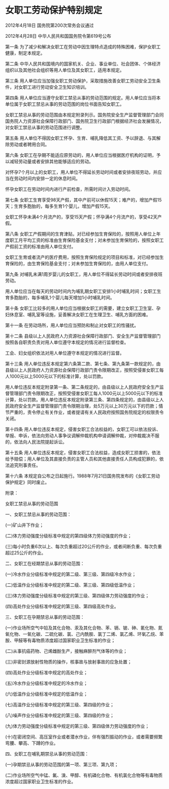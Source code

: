# 女职工劳动保护特别规定

2012年4月18日 国务院第200次常务会议通过

2012年4月28日 中华人民共和国国务院令第619号公布



第一条 为了减少和解决女职工在劳动中因生理特点造成的特殊困难，保护女职工健康，制定本规定。

第二条 中华人民共和国境内的国家机关、企业、事业单位、社会团体、个体经济组织以及其他社会组织等用人单位及其女职工，适用本规定。

第三条 用人单位应当加强女职工劳动保护，采取措施改善女职工劳动安全卫生条件，对女职工进行劳动安全卫生知识培训。

第四条 用人单位应当遵守女职工禁忌从事的劳动范围的规定。用人单位应当将本单位属于女职工禁忌从事的劳动范围的岗位书面告知女职工。

女职工禁忌从事的劳动范围由本规定附录列示。国务院安全生产监督管理部门会同国务院人力资源社会保障行政部门、国务院卫生行政部门根据经济社会发展情况，对女职工禁忌从事的劳动范围进行调整。

第五条 用人单位不得因女职工怀孕、生育、哺乳降低其工资、予以辞退、与其解除劳动或者聘用合同。

第六条 女职工在孕期不能适应原劳动的，用人单位应当根据医疗机构的证明，予以减轻劳动量或者安排其他能够适应的劳动。

对怀孕7个月以上的女职工，用人单位不得延长劳动时间或者安排夜班劳动，并应当在劳动时间内安排一定的休息时间。

怀孕女职工在劳动时间内进行产前检查，所需时间计入劳动时间。

第七条 女职工生育享受98天产假，其中产前可以休假15天；难产的，增加产假15天；生育多胞胎的，每多生育1个婴儿，增加产假15天。

女职工怀孕未满4个月流产的，享受15天产假；怀孕满4个月流产的，享受42天产假。

第八条 女职工产假期间的生育津贴，对已经参加生育保险的，按照用人单位上年度职工月平均工资的标准由生育保险基金支付；对未参加生育保险的，按照女职工产假前工资的标准由用人单位支付。

女职工生育或者流产的医疗费用，按照生育保险规定的项目和标准，对已经参加生育保险的，由生育保险基金支付；对未参加生育保险的，由用人单位支付。

第九条 对哺乳未满1周岁婴儿的女职工，用人单位不得延长劳动时间或者安排夜班劳动。

用人单位应当在每天的劳动时间内为哺乳期女职工安排1小时哺乳时间；女职工生育多胞胎的，每多哺乳1个婴儿每天增加1小时哺乳时间。

第十条 女职工比较多的用人单位应当根据女职工的需要，建立女职工卫生室、孕妇休息室、哺乳室等设施，妥善解决女职工在生理卫生、哺乳方面的困难。

第十一条 在劳动场所，用人单位应当预防和制止对女职工的性骚扰。

第十二条 县级以上人民政府人力资源社会保障行政部门、安全生产监督管理部门按照各自职责负责对用人单位遵守本规定的情况进行监督检查。

工会、妇女组织依法对用人单位遵守本规定的情况进行监督。

第十三条 用人单位违反本规定第六条第二款、第七条、第九条第一款规定的，由县级以上人民政府人力资源社会保障行政部门责令限期改正，按照受侵害女职工每人1000元以上5000元以下的标准计算，处以罚款。

用人单位违反本规定附录第一条、第二条规定的，由县级以上人民政府安全生产监督管理部门责令限期改正，按照受侵害女职工每人1000元以上5000元以下的标准计算，处以罚款。用人单位违反本规定附录第三条、第四条规定的，由县级以上人民政府安全生产监督管理部门责令限期治理，处5万元以上30万元以下的罚款；情节严重的，责令停止有关作业，或者提请有关人民政府按照国务院规定的权限责令关闭。

第十四条 用人单位违反本规定，侵害女职工合法权益的，女职工可以依法投诉、举报、申诉，依法向劳动人事争议调解仲裁机构申请调解仲裁，对仲裁裁决不服的，依法向人民法院提起诉讼。

第十五条 用人单位违反本规定，侵害女职工合法权益，造成女职工损害的，依法给予赔偿；用人单位及其直接负责的主管人员和其他直接责任人员构成犯罪的，依法追究刑事责任。

第十六条 本规定自公布之日起施行。1988年7月21日国务院发布的《女职工劳动保护规定》同时废止。

附录：

女职工禁忌从事的劳动范围

一、女职工禁忌从事的劳动范围：

(一)矿山井下作业；

(二)体力劳动强度分级标准中规定的第四级体力劳动强度的作业；

(三)每小时负重6次以上、每次负重超过20公斤的作业，或者间断负重、每次负重超过25公斤的作业。

二、女职工在经期禁忌从事的劳动范围：

(一)冷水作业分级标准中规定的第二级、第三级、第四级冷水作业；

(二)低温作业分级标准中规定的第二级、第三级、第四级低温作业；

(三)体力劳动强度分级标准中规定的第三级、第四级体力劳动强度的作业；

(四)高处作业分级标准中规定的第三级、第四级高处作业。

三、女职工在孕期禁忌从事的劳动范围：

(一)作业场所空气中铅及其化合物、汞及其化合物、苯、镉、铍、砷、氰化物、氮氧化物、一氧化碳、二硫化碳、氯、己内酰胺、氯丁二烯、氯乙烯、环氧乙烷、苯胺、甲醛等有毒物质浓度超过国家职业卫生标准的作业；

(二)从事抗癌药物、己烯雌酚生产，接触麻醉剂气体等的作业；

(三)非密封源放射性物质的操作，核事故与放射事故的应急处置；

(四)高处作业分级标准中规定的高处作业；

(五)冷水作业分级标准中规定的冷水作业；

(六)低温作业分级标准中规定的低温作业；

(七)高温作业分级标准中规定的第三级、第四级的作业；

(八)噪声作业分级标准中规定的第三级、第四级的作业；

(九)体力劳动强度分级标准中规定的第三级、第四级体力劳动强度的作业；

(十)在密闭空间、高压室作业或者潜水作业，伴有强烈振动的作业，或者需要频繁弯腰、攀高、下蹲的作业。

四、女职工在哺乳期禁忌从事的劳动范围：

(一)孕期禁忌从事的劳动范围的第一项、第三项、第九项；

(二)作业场所空气中锰、氟、溴、甲醇、有机磷化合物、有机氯化合物等有毒物质浓度超过国家职业卫生标准的作业。
